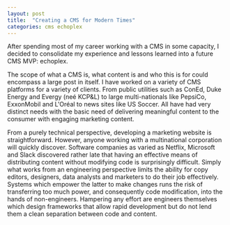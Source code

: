 ```yaml
---
layout: post
title:  "Creating a CMS for Modern Times"
categories: cms echoplex
---
```


After spending most of my career working with a CMS in some capacity, I decided to consolidate my experience and lessons learned into a future CMS MVP: echoplex.

The scope of what a CMS is, what content is and who this is for could encompass a large post in itself. I have worked on a variety of CMS platforms for a variety of clients. From public utilities such as ConEd, Duke Energy and Evergy (neé KCP&L) to large multi-nationals like PepsiCo, ExxonMobil and L'Oréal to news sites like US Soccer. All have had very distinct needs with the basic need of delivering meaningful content to the consumer with engaging marketing content.

From a purely technical perspective, developing a marketing website is straightforward. However, anyone working with a multinational corporation will quickly discover. Software companies as varied as Netflix, Microsoft and Slack discovered rather late that having an effective means of distributing content without modifying code is surprisingly difficult. Simply what works from an engineering perspective limits the ability for copy editors, designers, data analysts and marketers to do their job effectively. Systems which empower the latter to make changes runs the risk of transferring too much power, and consequently code modification, into the hands of non-engineers. Hampering any effort are engineers themselves which design frameworks that allow rapid development but do not lend them a clean separation between code and content.